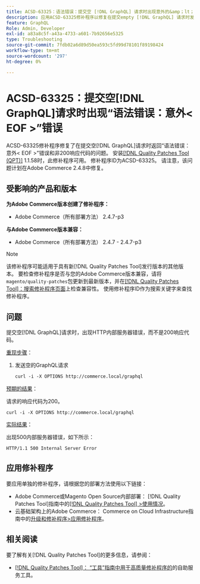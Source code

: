 ```yaml
---
title: ACSD-63325：语法错误：提交空 [!DNL GraphQL] 请求时出现意外的&amp；lt；EOF&amp；gt；错误
description: 应用ACSD-63325修补程序以修复在提交empty [!DNL GraphQL] 请求时发生语法错误的Adobe Commerce问题。
feature: GraphQL
Role: Admin, Developer
exl-id: a83a8c5f-a43a-4733-a601-7b92656e5325
type: Troubleshooting
source-git-commit: 7fdb02a6d89d50ea593c5fd99d78101f89198424
workflow-type: tm+mt
source-wordcount: '297'
ht-degree: 0%

---
```


# ACSD-63325：提交空[!DNL GraphQL]请求时出现“语法错误：意外&lt; EOF >”错误

ACSD-63325修补程序修复了在提交空[!DNL GraphQL]请求时返回“语法错误：意外&lt; EOF >”错误和非200响应代码的问题。 安装[[!DNL Quality Patches Tool (QPT)]](/help/tools/quality-patches-tool/quality-patches-tool-to-self-serve-quality-patches.md) 1.1.58时，此修补程序可用。 修补程序ID为ACSD-63325。 请注意，该问题计划在Adobe Commerce 2.4.8中修复。

## 受影响的产品和版本

**为Adobe Commerce版本创建了修补程序：**

* Adobe Commerce（所有部署方法） 2.4.7-p3

**与Adobe Commerce版本兼容：**

* Adobe Commerce（所有部署方法） 2.4.7 - 2.4.7-p3

>[!NOTE]
>
>该修补程序可能适用于具有新[!DNL Quality Patches Tool]发行版本的其他版本。 要检查修补程序是否与您的Adobe Commerce版本兼容，请将`magento/quality-patches`包更新到最新版本，并在[[!DNL Quality Patches Tool]：搜索修补程序页面](https://experienceleague.adobe.com/tools/commerce-quality-patches/index.html)上检查兼容性。 使用修补程序ID作为搜索关键字来查找修补程序。

## 问题

提交空[!DNL GraphQL]请求时，出现HTTP内部服务器错误，而不是200响应代码。

<u>重现步骤</u>：

1. 发送空的GraphQL请求

   ```graphql
   curl -i -X OPTIONS http://commerce.local/graphql
   ```

<u>预期的结果</u>：

请求的响应代码为200。

```
curl -i -X OPTIONS http://commerce.local/graphql
```

<u>实际结果</u>：

出现500内部服务器错误，如下所示：

```
HTTP/1.1 500 Internal Server Error
```

## 应用修补程序

要应用单独的修补程序，请根据您的部署方法使用以下链接：

* Adobe Commerce或Magento Open Source内部部署： [!DNL Quality Patches Tool]指南中的[[!DNL Quality Patches Tool] >使用情况](/help/tools/quality-patches-tool/usage.md)。
* 云基础架构上的Adobe Commerce： Commerce on Cloud Infrastructure指南中的[升级和修补程序>应用修补程序](https://experienceleague.adobe.com/en/docs/commerce-cloud-service/user-guide/develop/upgrade/apply-patches)。

## 相关阅读

要了解有关[!DNL Quality Patches Tool]的更多信息，请参阅：

* [[!DNL Quality Patches Tool]： “工具”指南中用于高质量修补程序的](/help/tools/quality-patches-tool/quality-patches-tool-to-self-serve-quality-patches.md)的自助服务工具。

